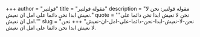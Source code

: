 +++
author = "فولتير"
title = "مقولة فولتير"
description = "مقولة فولتير: نحن لا نعيش ابدا نحن دائما على امل ان نعيش."
quote = '''نحن لا نعيش ابدا نحن دائما على امل ان نعيش.'''
slug = "نحن-لا-نعيش-ابدا-نحن-دائما-على-امل-ان-نعيش"
+++
نحن لا نعيش ابدا نحن دائما على امل ان نعيش.
